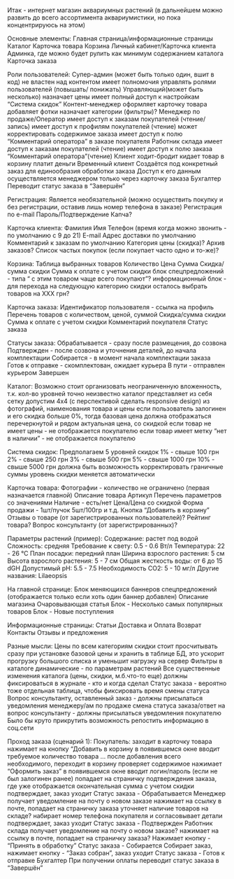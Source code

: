Итак - интернет магазин аквариумных растений (в дальнейшем можно развить до всего ассортимента аквариумистики, но пока концентрируюсь на этом)

Основные элементы:
Главная страница/информационные страницы
Каталог
Карточка товара
Корзина
Личный кабинет/Карточка клиента
Админка, где можно будет рулить как минимум содержанием каталога
Карточка заказа

Роли пользователей:
Супер-админ (может быть только один, вшит в код)
не властен над контентом
имеет полномочия управлять ролями пользователей (повышать/ понижать)
Управляющий(может быть несколько)
назначает цены
имеет полный доступ к настройкам “Система скидок”
Контент-менеджер
оформляет карточку товара
добавляет фотки
назначает категории (фильтры)?
Менеджер по продаже/Оператор
имеет доступ к заказам покупателей (чтение/запись)
имеет доступ к профилям покупателей (чтение)
может корректировать содержимое заказа
имеет доступ к полю “Комментарий оператора” в заказе покупателя
Работник склада
имеет доступ к заказам покупателей (чтение)
имеет доступ к полю заказа “Комментарий оператора”(чтение)
Клиент
ходит-бродит
кидает товар в корзину
платит деньги
Временный клиент
Создаётся под конкретный заказ для единообразия обработки заказа
Доступ к его данным осуществляется менеджером только через карточку заказа
Бухгалтер
Переводит статус заказа в “Завершён”

Регистрация:
Является необязательной (можно осуществить покупку и без регистрации, оставив лишь номер телефона в заказе)
Регистрация по e-mail
Пароль/Подтверждение
Капча?

Карточка клиента:
Фамилия
Имя
Телефон (время когда можно звонить - по умолчанию с 9 до 21)
E-mail
Адрес доставки по умолчанию
Комментарий к заказам по умолчанию
Категория цены (скидка)?
Архив заказов?
Список частых покупок (если покупает часто одно и то-же)?

Корзина:
Таблица выбранных товаров
Количество
Цена
Сумма
Скидка/сумма скидки
Сумма к оплате с учетом скидки
блок спецпредложений - типа “ с этим товаром чаще всего покупают”?
информационный блок - для перехода на следующую категорию скидки осталось выбрать товаров на ХХХ грн?

Карточка заказа:
Идентификатор пользователя - ссылка на профиль
Перечень товаров с количеством, ценой, суммой
Скидка/сумма скидки
Сумма к оплате с учетом скидки
Комментарий покупателя
Статус заказа

Статусы заказа:
Обрабатывается - сразу после размещения, до созвона
Подтвержден - после созвона и уточнения деталей, до начала комплектации
Собирается - в момент начала комплектации заказа
Готов к отправке - скомплектован, ожидает курьера
В пути - отправлен курьером
Завершен

Каталог:
Возможно стоит организовать неограниченную вложенность, т.к. кол-во уровней точно неизвестно
каталог представляет из себя сетку допустим 4х4 (с перспективой сделать responsive design) из фотографий, наименования товара и цены
если пользователь залогинен и его скидка больше 0%, тогда базовая цена должна отображаться перечеркнутой и рядом актуальная цена, со скидкой
если товар не имеет цены - не отображается покупателю
если товар имеет метку “нет в наличии” - не отображается покупателю

Система скидок:
Предполагаем 5 уровней скидок
1% - свыше 100 грн
2% - свыше 250 грн
3% - свыше 500 грн
5% - свыше 1000 грн
10% - свыше 5000 грн
должна быть возможность корректировать граничные суммы
уровень скидки меняется автоматически

Карточка товара:
Фотографии - количество не ограничено (первая назначается главной)
Описание товара
Артикул
Перечень параметров со значениями
Наличие - есть/нет
Цена/Цена со скидкой
Форма продажи - 1шт/пучок 5шт/100гр и т.д.
Кнопка “Добавить в корзину”
Отзывы о товаре (от зарегистрированных пользователей)?
Рейтинг товара?
Вопрос консультанту (от зарегистрированных)?

Параметры растений (пример):
Содержание: растет под водой
Сложность: средняя
Требование к свету: 0.5 - 0.6 Вт/л
Температура: 22 - 26 °С
План посадки: передний план
Ширина взрослого растения: 5 см
Высота взрослого растения: 5 - 7 см
Общая жесткость воды: от 6 до 15 dGH
Допустимый pH: 5.5 - 7.5
Необходимость CO2: 5 - 10 мг/л
Другие названия: Lilaeopsis

На главной странице:
Блок меняющихся баннеров спецпредложений (отображается только если хоть один баннер добавлен)
Описание магазина
Очаровывающая статья
Блок - Несколько самых популярных товаров
Блок - Новые поступления

Информационные страницы:
Статьи
Доставка и Оплата
Возврат
Контакты
Отзывы и предложения

Разные мысли:
Цены по всем категориям скидки стоит просчитывать сразу при установке базовой цены и хранить в таблице БД, это ускорит прогрузку большого списка и уменьшит нагрузку на сервер
Фильтры в каталоге динамические - по параметрам растений
Все существенные изменения каталога (цены, скидки, м.б.что-то еще) должны фиксироваться в журнале - кто и когда сделал
Статус заказа - вероятно тоже отдельная таблица, чтобы фиксировать время смены статуса
Вопрос консультанту, оставленный заказ - должны присылаться уведомления менеджеру/ам по продаже
смена статуса заказа/ответ на вопрос консультанту - должны присылаться уведомления покупателю
Было бы круто прикрутить возможность репостить информацию в соц.сети

Проход заказа (сценарий 1):
Покупатель: 
заходит в карточку товара
нажимает на кнопку “Добавить в корзину
в появившемся окне вводит требуемое количество товара
…
после добавления всего необходимого, переходит в корзину
проверяет содержимое
нажимает “Оформить заказ”
в появившемся окне вводит логин/пароль (если не был залогинен ранее)
попадает на страничку подтверждения заказа, где уже отображается окончательная сумма с учетом скидки
подтверждает, заказ уходит
Статус заказа - Обрабатывается
Менеджер
получает уведомление на почту о новом заказе
нажимает на ссылку в почте, попадает на страничку заказа
уточняет наличие товаров на складе?
набирает номер телефона покупателя и согласовывает детали
подтверждает, заказ уходит
Статус заказа - Подтвержден
Работник склада
получает уведомление на почту о новом заказе?
нажимает на ссылку в почте, попадает на страничку заказа?
Нажимает кнопку - “Принять в обработку”
Статус заказа - Собирается
Собирает заказ, нажимает кнопку - “Заказ собран”, заказ уходит
Статус заказа - Готов к отправке
Бухгалтер
При получении оплаты переводит статус заказа в “Завершён”

